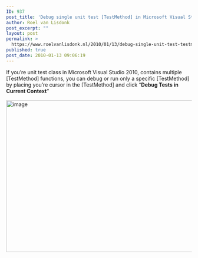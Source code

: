 ```yaml
---
ID: 937
post_title: 'Debug single unit test [TestMethod] in Microsoft Visual Studio 2010'
author: Roel van Lisdonk
post_excerpt: ""
layout: post
permalink: >
  https://www.roelvanlisdonk.nl/2010/01/13/debug-single-unit-test-testmethod-in-microsoft-visual-studio-2010/
published: true
post_date: 2010-01-13 09:06:19
---
```

<p>If you’re unit test class in Microsoft Visual Studio 2010, contains multiple [TestMethod] functions, you can debug or run only a specific [TestMethod] by placing you’re cursor in the [TestMethod] and click “<strong>Debug Tests in Current Context</strong>”    <br />    <br /><a href="http://www.roelvanlisdonk.nl/wp-content/uploads/2010/01/image5.png"><img style="border-bottom: 0px; border-left: 0px; display: inline; border-top: 0px; border-right: 0px" title="image" border="0" alt="image" src="http://www.roelvanlisdonk.nl/wp-content/uploads/2010/01/image_thumb5.png" width="566" height="412" /></a></p>